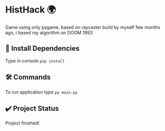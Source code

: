 # HistHack :earth_africa:
Game using only pygame, based on raycaster build by myself few months ago, i based my algorithm on DOOM 1993

## :dart: Install Dependencies
Type in console `pip install`

## :hammer_and_wrench: Commands
To run application type `py main.py`

## :heavy_check_mark: Project Status
Project finished!
